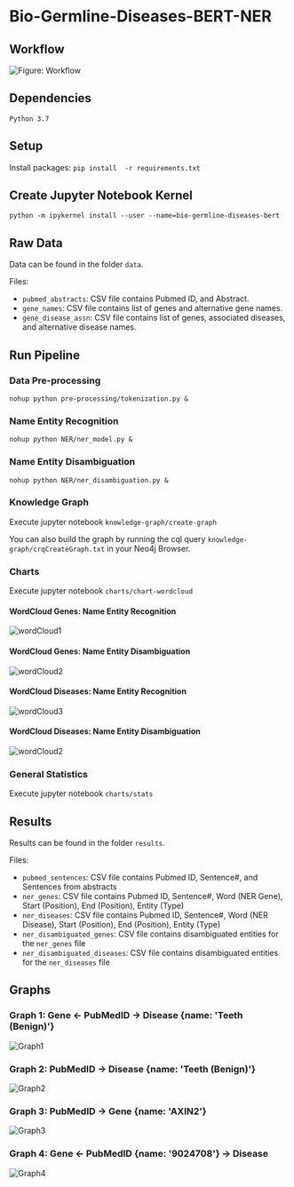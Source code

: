 # Bio-Germline-Diseases-BERT-NER

## Workflow

![Figure: Workflow](images/workflow.png "Workflow")


## Dependencies

`Python 3.7`

## Setup

Install packages: `pip install  -r requirements.txt`

## Create Jupyter Notebook Kernel

`python -m ipykernel install --user --name=bio-germline-diseases-bert`

## Raw Data

Data can be found in the folder `data`.

Files:

+ `pubmed_abstracts`: CSV file contains Pubmed ID, and Abstract.
+ `gene_names`: CSV file contains list of genes and alternative gene names.
+ `gene_disease_assn`: CSV file contains list of genes, associated diseases, and alternative disease names.

## Run Pipeline

### Data Pre-processing

`nohup python pre-processing/tokenization.py &`

### Name Entity Recognition

`nohup python NER/ner_model.py &`

### Name Entity Disambiguation

`nohup python NER/ner_disambiguation.py &`

### Knowledge Graph

Execute jupyter notebook `knowledge-graph/create-graph`

You can also build the graph by running the cql query `knowledge-graph/crqCreateGraph.txt` in your Neo4j Browser.

### Charts

Execute jupyter notebook `charts/chart-wordcloud`

#### WordCloud Genes: Name Entity Recognition

![wordCloud1](images/wordCloudGene.png "wordCloud1")

#### WordCloud Genes: Name Entity Disambiguation

![wordCloud2](images/wordCloudDisambiguatedGene.png "wordCloud2")

#### WordCloud Diseases: Name Entity Recognition

![wordCloud3](images/wordCloudDisease.png "wordCloud3")

#### WordCloud Diseases: Name Entity Disambiguation

![wordCloud2](images/wordCloudDisambiguatedDisease.png "wordCloud2")


### General Statistics

Execute jupyter notebook `charts/stats`

## Results

Results can be found in the folder `results`.

Files:

+ `pubmed_sentences`: CSV file contains Pubmed ID, Sentence#, and Sentences from abstracts
+ `ner_genes`: CSV file contains Pubmed ID, Sentence#, Word (NER Gene), Start (Position), End (Position), Entity (Type)
+ `ner_diseases`: CSV file contains Pubmed ID, Sentence#, Word (NER Disease), Start (Position), End (Position), Entity (Type)
+ `ner_disambiguated_genes`: CSV file contains disambiguated entities for the `ner_genes` file
+ `ner_disambiguated_diseases`: CSV file contains disambiguated entities for the `ner_diseases` file


## Graphs

### Graph 1: Gene <- PubMedID -> Disease {name: 'Teeth (Benign)'}

![Graph1](images/graph1.png "Graph1")

### Graph 2: PubMedID -> Disease {name: 'Teeth (Benign)'}

![Graph2](images/graph2.png "Graph2")


### Graph 3: PubMedID -> Gene {name: 'AXIN2'}

![Graph3](images/graph3.png "Graph3")

### Graph 4: Gene <- PubMedID {name: '9024708'} -> Disease

![Graph4](images/graph4.png "Graph4")
